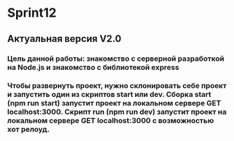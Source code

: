 # Sprint12
## Актуальная версия V2.0
### Цель данной работы: знакомство с серверной разработкой на Node.js и знакомство с библиотекой express
### Чтобы развернуть проект, нужно склонировать себе проект и запустить один из скриптов start или dev. Сборка start (npm run start) запустит проект на локальном сервере GET localhost:3000. Скрипт run (npm run dev) запустит проект на локальном сервере GET localhost:3000 с возможностью хот релоуд. 
